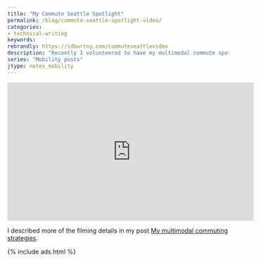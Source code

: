 ```yaml
---
title: "My Commute Seattle Spotlight"
permalink: /blog/commute-seattle-spotlight-video/
categories:
- technical-writing
keywords:
rebrandly: https://idbwrtng.com/commuteseattlevideo
description: "Recently I volunteered to have my multimodal commute spotlighted as part of a Commute Seattle campaign. Here's the video."
series: "Mobility posts"
jtype: notes_mobility
---
```


<p><iframe width="560" height="315" src="https://www.youtube.com/embed/FxMU3pP1bLE" title="YouTube video player" frameborder="0" allow="accelerometer; autoplay; clipboard-write; encrypted-media; gyroscope; picture-in-picture" allowfullscreen></iframe></p>

I described more of the filming details in my post [My multimodal commuting strategies](/blog/multimodal-commuting-strategies.html).

{% include ads.html %}
